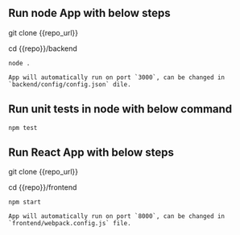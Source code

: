 ## Run node App with below steps

git clone {{repo_url}}

cd {{repo}}/backend

`node .`

```App will automatically run on port `3000`, can be changed in `backend/config/config.json` dile.```

## Run unit tests in node with below command

`npm test`






## Run React App with below steps

git clone {{repo_url}}

cd {{repo}}/frontend

`npm start`

```App will automatically run on port `8000`, can be changed in `frontend/webpack.config.js` file.```


